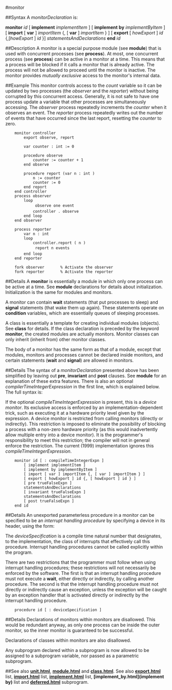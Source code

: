 
#monitor

##Syntax
A _monitorDeclaration_ is:


**monitor** _id_
[ **implement** _implementItem_ ]
[ **implement** **by** _implementByItem_ ]
[ **import** [ **var** ] _importItem_
{, [ **var** ] _importItem_ } ]
[ **export** [ _howExport_ ] _id_ {,[_howExport_ ] _id_ }]
_statementsAndDeclarations_
**end** _id_



##Description
A monitor is a special purpose module (see **module**) that is used with concurrent processes (see **process**). At most, one concurrent process (see **process**) can be active in a monitor at a time. This means that a process will be blocked if it calls a monitor that is already active. The process will not be allowed to proceed until the monitor is inactive. The monitor provides _mutually exclusive_ access to the monitor's internal data.


##Example
This monitor controls access to the _count_ variable so it can be updated by two processes (the _observer_ and the _reporter_) without being corrupted by this concurrent access. Generally, it is not safe to have one process update a variable that other processes are simultaneously accessing. The _observer_ process repeatedly increments the _counter_ when it observes an event. The _reporter_ process repeatedly writes out the number of events that have occurred since the last report, resetting the _counter_ to zero.

        monitor controller
            export observe, report
        
            var counter : int := 0
        
            procedure observe
                counter := counter + 1
            end observe
        
            procedure report (var n : int )
                n := counter
                counter := 0
            end report
        end controller
        process observer
            loop
                 observe one event 
                controller . observe
            end loop
        end observer
        
        process reporter
            var n : int
            loop
                controller.report ( n )
                 report n events 
            end loop
        end reporter
        
        fork observer       % Activate the observer
        fork reporter       % Activate the reporter
##Details
A **monitor** is essentially a module in which only one process can be active at a time. See **module** declarations for details about initialization. Initialization is the same for modules and monitors.

A monitor can contain **wait** statements (that put processes to sleep) and **signal** statements (that wake them up again). These statements operate on **condition** variables, which are essentially queues of sleeping processes.

A class is essentially a template for creating individual modules (objects). See **class** for details. If the class declaration is preceded by the keyword **monitor**, the created modules are actually monitors. Monitor classes can only inherit (inherit from) other monitor classes.

The body of a monitor has the same form as that of a module, except that modules, monitors and processes cannot be declared inside monitors, and certain statements (**wait** and **signal**) are allowed in monitors.


##Details
The syntax of a _monitorDeclaration_ presented above has been simplified by leaving out **pre**, **invariant** and **post** clauses. See **module** for an explanation of these extra features. There is also an optional _compilerTimeIntegerExpression_ in the first line, which is explained below. The full syntax is:

If the optional _compileTimeIntegerExpression_ is present, this is a _device monitor_. Its exclusive access is enforced by an implementation-dependent trick, such as executing it at a hardware priority level given by the expression. A device monitor is restricted from calling monitors (directly or indirectly). This restriction is imposed to eliminate the possibility of blocking a process with a non-zero hardware priority (as this would inadvertently allow multiple entry into a device monitor). It is the programmer's responsibility to meet this restriction; the compiler will not in general enforce the restriction. The current (1999) implementation ignores this _compileTimeIntegerExpression_.

        monitor id [ : compileTimeIntegerExpn ]
            [ implement implementItem ]
            [ implement by implementByItem ]
            [ import [ var ] importItem {, [ var ] importItem } ]
            [ export [ howExport ] id {, [ howExport ] id } ]
            [ pre trueFalseExpn ]
            statementsAndDeclarations
            [ invariant trueFalseExpn ]
            statementsAndDeclarations
            [ post trueFalseExpn ]
        end id
##Details
An unexported parameterless procedure in a monitor can be specified to be an _interrupt handling procedure_ by specifying a device in its header, using the form:

The _deviceSpecification_ is a compile time natural number that designates, to the implementation, the class of interrupts that effectively call this procedure. Interrupt handling procedures cannot be called explicitly within the program.

There are two restrictions that the programmer must follow when using interrupt handling procedures; these restrictions will not necessarily be enforced by the software. The first is that an interrupt handling procedure must not execute a **wait**, either directly or indirectly, by calling another procedure. The second is that the interrupt handling procedure must not directly or indirectly cause an exception, unless the exception will be caught by an exception handler that is activated directly or indirectly by the interrupt handling procedure.

        procedure id [ : deviceSpecification ]
##Details
Declarations of monitors within monitors are disallowed. This would be  redundant anyway, as only one process can be inside the outer monitor, so the inner monitor is guaranteed to be successful.

Declarations of classes within monitors are also disallowed.

Any subprogram declared within a subprogram is now allowed to be assigned to a subprogram variable, nor passed as a parametric subprogram.


##See also
**[unit.html](unit)**, **[module.html](module)** and **[class.html](class)**. See also **[export.html](export)** list, **[import.html](import)** list, **[implement.html](implement)** list, **[implement_by.html](implement by)** list and **[deferred.html](deferred)** subprogram.

